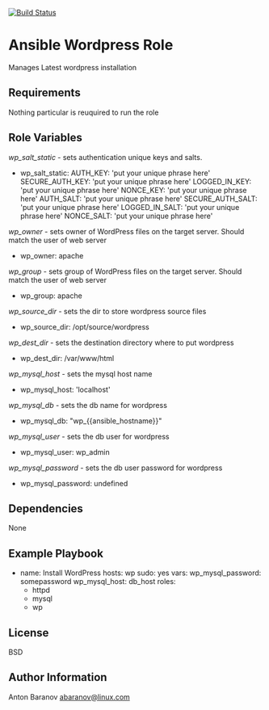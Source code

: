 [![Build Status](https://travis-ci.org/spacedog/ansible-wp.svg?branch=master)](https://travis-ci.org/spacedog/ansible-wp)

Ansible Wordpress Role
=========

Manages Latest wordpress installation

Requirements
------------

Nothing particular is reuquired to run the role


Role Variables
--------------

*wp_salt_static* - sets authentication unique keys and salts.

  - wp_salt_static:
      AUTH_KEY: 'put your unique phrase here'
      SECURE_AUTH_KEY: 'put your unique phrase here'
      LOGGED_IN_KEY: 'put your unique phrase here'
      NONCE_KEY: 'put your unique phrase here'
      AUTH_SALT: 'put your unique phrase here'
      SECURE_AUTH_SALT: 'put your unique phrase here'
      LOGGED_IN_SALT: 'put your unique phrase here'
      NONCE_SALT: 'put your unique phrase here'

*wp_owner* - sets owner of WordPress files on the target server. Should match the user of web server

  - wp_owner: apache

*wp_group* - sets group of WordPress files on the target server. Should match the user of web server

  - wp_group: apache

*wp_source_dir* - sets the dir to store wordpress source files

  - wp_source_dir: /opt/source/wordpress

*wp_dest_dir* - sets the destination directory where to put wordpress

  - wp_dest_dir: /var/www/html

*wp_mysql_host* - sets the  mysql host name

  - wp_mysql_host: 'localhost'

*wp_mysql_db* - sets the db name for wordpress

  - wp_mysql_db: "wp_{{ansible_hostname}}"

*wp_mysql_user* - sets the db user for wordpress

  - wp_mysql_user: wp_admin

*wp_mysql_password* - sets the db user password for wordpress

  - wp_mysql_password: undefined

Dependencies
------------

None

Example Playbook
----------------

- name: Install WordPress
  hosts: wp
  sudo: yes
  vars:
    wp_mysql_password: somepassword
    wp_mysql_host: db_host
  roles:
    - httpd
    - mysql
    - wp

License
-------

BSD

Author Information
------------------

Anton Baranov <abaranov@linux.com>
